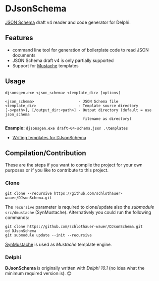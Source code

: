 # DJsonSchema
[JSON Schema](http://json-schema.org/) draft v4 reader and code generator for Delphi.

## Features

- command line tool for generation of boilerplate code to read JSON documents
- JSON Schema draft v4 is only partially supported
- Support for [Mustache](https://mustache.github.io/) templates

## Usage

```
djsonsgen.exe <json_schema> <template_dir> [options]

<json_schema>                    - JSON Schema file
<template_dir>                   - Template source directory
[-o<path>], [/output_dir:<path>] - Output directory (default = use json_schema
                                   filename as directory)
```

**Example:** `djsonsgen.exe draft-04-schema.json .\templates`

- [Writing templates for DJsonSchema](/src/templates/README.md)

## Compilation/Contribution

These are the steps if you want to compile the project for your own purposes or if you like to contribute to this project.

### Clone

`git clone --recursive https://github.com/schlothauer-wauer/DJsonSchema.git`

The `recursive` parameter is required to clone/update also the *submodule* `src/dmustache` (SynMustache). Alternatively you could run the following commands:

```
git clone https://github.com/schlothauer-wauer/DJsonSchema.git
cd DJsonSchema
git submodule update --init --recursive
```

[SynMustache](https://github.com/synopse/dmustache) is used as *Mustache* template engine.

### Delphi

**DJsonSchema** is originally written with *Delphi 10.1* (no idea what the minimum required version is). :blush:
